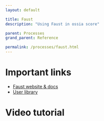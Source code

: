 ```yaml
---
layout: default

title: Faust
description: "Using Faust in ossia score"

parent: Processes
grand_parent: Reference

permalink: /processes/faust.html
---
```


# Important links

* [Faust website & docs](https://faust.grame.fr)
* [User library](https://github.com/ossia/score-user-library/tree/master/Presets/Faust)

# Video tutorial
<div class="videoWrapper">
    <iframe src="" data-src="https://www.youtube.com/embed/yvTjJMrFxR0" frameborder="0" allow="autoplay; encrypted-media; picture-in-picture" allowfullscreen></iframe>
</div>
